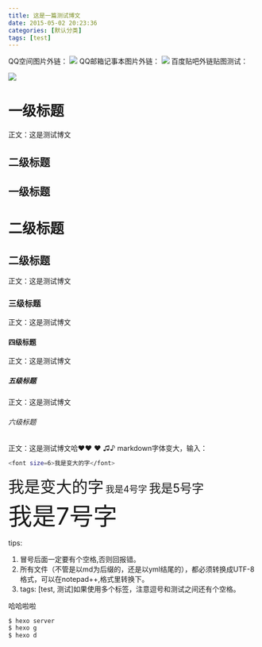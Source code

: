 ```yaml
---
title: 这是一篇测试博文
date: 2015-05-02 20:23:36
categories: [默认分类]
tags: [test]
---
```

QQ空间图片外链：
![][1]
QQ邮箱记事本图片外链：
![][2]
百度贴吧外链贴图测试：

![][3]

# 一级标题
正文：这是测试博文
## 二级标题 ##
一级标题
----

二级标题
====

## 二级标题
正文：这是测试博文
### 三级标题
正文：这是测试博文
#### 四级标题
正文：这是测试博文
##### 五级标题
正文：这是测试博文
###### 六级标题
正文：这是测试博文哈❤❤ ❤ ♫♪
markdown字体变大，输入：
``` bash
<font size=6>我是变大的字</font>
```

<font size=6>我是变大的字</font>
<font size=4>我是4号字</font>
<font size=5>我是5号字</font> <br>
<font size=7>我是7号字</font>

tips:
> 
1. 冒号后面一定要有个空格,否则回报错。
2. 所有文件（不管是以md为后缀的，还是以yml结尾的），都必须转换成UTF-8格式，可以在notepad++,格式里转换下。
3. tags: [test, 测试]如果使用多个标签，注意逗号和测试之间还有个空格。

哈哈啦啦
``` bash
$ hexo server
$ hexo g
$ hexo d
```


  [1]: http://a1.qpic.cn/psb?/V12x5qJg38F90U/n6hbwj0yTjP0VolyfsmLt66rrewB06B7IchUfsrOKvc!/b/dP8AAAAAAAAA&bo=9AFYAgAAAAAFB4s!&rf=viewer_4
  [2]: https://p.qlogo.cn/qqmail_head/dUlSxyVfia0uQ0iaMLbtZ57aNrLBelicn2jYAP7l4iacO3QZ56C9AeYa3Fd7ZceZ8Ru0UqPBj7NwYDU/0
  [3]: https://imgsa.baidu.com/forum/w=580/sign=688157b20023dd542173a760e108b3df/17e644dab6fd5266738417c2a218972bd5073663.jpg